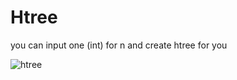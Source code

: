 # Htree
you can input one (int) for n and create htree for you


![htree](https://introcs.cs.princeton.edu/python/23recursion/images/Htree2.png)
